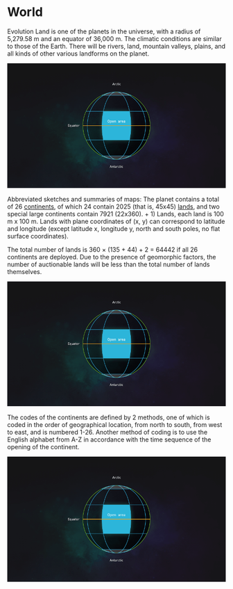 # World

Evolution Land is one of the planets in the universe, with a radius of 5,279.58 m and an equator of 36,000 m. The climatic conditions are similar to those of the Earth. There will be rivers, land, mountain valleys, plains, and all kinds of other various landforms on the planet.

![The Evolution Land continents from planet view](../../.gitbook/assets/continent1%20%282%29.png)

Abbreviated sketches and summaries of maps: The planet contains a total of 26 [continents](continent.md), of which 24 contain 2025 \(that is, 45x45\) [lands](land.md), and two special large continents contain 7921 \(22x360\). + 1\) Lands, each land is 100 m x 100 m. Lands with plane coordinates of \(x, y\) can correspond to latitude and longitude \(except latitude x, longitude y, north and south poles, no flat surface coordinates\).

The total number of lands is 360 × \(135 + 44\) + 2 = 64442 if all 26 continents are deployed. Due to the presence of geomorphic factors, the number of auctionable lands will be less than the total number of lands themselves.

![The plane of view of the Evolution Land&apos;s continent](../../.gitbook/assets/continent1%20%282%29%20%282%29.png)

The codes of the continents are defined by 2 methods, one of which is coded in the order of geographical location, from north to south, from west to east, and is numbered 1-26. Another method of coding is to use the English alphabet from A-Z in accordance with the time sequence of the opening of the continent.

![The distribution and design of the continent A&#x2019;s lands on Evolution land](../../.gitbook/assets/continent1%20%282%29%20%281%29.png)

